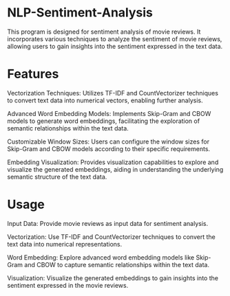 # NLP-Sentiment-Analysis
This program is designed for sentiment analysis of movie reviews. It incorporates various techniques to analyze the sentiment of movie reviews, allowing users to gain insights into the sentiment expressed in the text data.

# Features

Vectorization Techniques: Utilizes TF-IDF and CountVectorizer techniques to convert text data into numerical vectors, enabling further analysis.

Advanced Word Embedding Models: Implements Skip-Gram and CBOW models to generate word embeddings, facilitating the exploration of semantic relationships within the text data.

Customizable Window Sizes: Users can configure the window sizes for Skip-Gram and CBOW models according to their specific requirements.

Embedding Visualization: Provides visualization capabilities to explore and visualize the generated embeddings, aiding in understanding the underlying semantic structure of the text data.

# Usage

Input Data: Provide movie reviews as input data for sentiment analysis.

Vectorization: Use TF-IDF and CountVectorizer techniques to convert the text data into numerical representations.

Word Embedding: Explore advanced word embedding models like Skip-Gram and CBOW to capture semantic relationships within the text data.

Visualization: Visualize the generated embeddings to gain insights into the sentiment expressed in the movie reviews.
